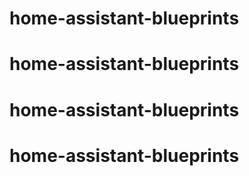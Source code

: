 # home-assistant-blueprints
# home-assistant-blueprints
# home-assistant-blueprints
# home-assistant-blueprints
